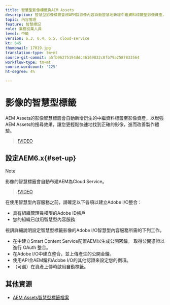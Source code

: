 ```yaml
---
title: 智慧型影像標籤與AEM Assets
description: 智慧型影像標籤會根AEM據影像內容自動智慧地新增中繼資料標籤至影像資產，以增強搜尋功能。
topic: 內容管理
feature: 智慧標記
role: 業務從業人員
level: 中級
version: 6.3, 6.4, 6.5, cloud-service
kt: 645
thumbnail: 17019.jpg
translation-type: tm+mt
source-git-commit: a5fb96275194ddc46169832c0fb79a2587833564
workflow-type: tm+mt
source-wordcount: '225'
ht-degree: 4%

---
```



# 影像的智慧型標籤

AEM Assets的影像智慧標籤會自動新增衍生的中繼資料標籤至影像資產，以增強AEM Assets的搜尋效果，讓您更輕鬆快速地找到正確的影像，進而改善製作體驗。

>[!VIDEO](https://video.tv.adobe.com/v/17019/?quality=12&learn=on)

## 設定AEM6.x{#set-up}

>[!NOTE]
> 影像的智慧標籤會自動布建AEM為Cloud Service。

>[!VIDEO](https://video.tv.adobe.com/v/17023/?quality=12&learn=on)

在使用智慧型內容服務之前，請確定以下各項以建立Adobe I/O整合：

* 具有組織管理員權限的Adobe ID帳戶
* 您的組織已啟用智慧型內容服務

視訊詳細說明設定智慧型標籤影像的Adobe I/O智慧型內容服務所需的下列工作。

* 在中建立Smart Content Service配置AEM以生成公開密鑰。 取得公開憑證以進行 OAuth 整合。
* 在Adobe I/O中建立整合，並上傳產生的公開金鑰。
* 使用API金AEM鑰和Adobe I/O的其他認證來設定您的例項。
* （可選）在資產上傳時啟用自動標籤。

## 其他資源

* [AEM Assets智慧型標籤檔案](https://experienceleague.adobe.com/docs/experience-manager-cloud-service/assets/manage/smart-tags.html)
